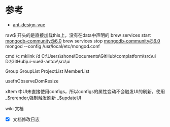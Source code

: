 # 参考
- [ant-design-vue](https://next.antdv.com/components/overview-cn/)


raw$ 开头的是直接加载this上，没有在data中声明的
brew services start mongodb-community@6.0
brew services stop mongodb-community@6.0
mongod --config /usr/local/etc/mongod.conf


cmd /c mklink /d C:\Users\shone\Documents\GitHub\complatform\src\ui D:\GitHub\ui-vue3-antdv\src\ui

Group
GroupList
ProjectList
MemberList


usefnObserveDomResize


xItem 中UI未直接使用configs，所以configs的属性变动不会触发UI的刷新，使用_$rerender,强制触发刷新
_$updateUI


wiki 文档

- [x] 文档修改日志
